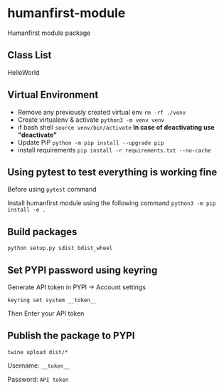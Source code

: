 # humanfirst-module
Humanfirst module package

## Class List
HelloWorld

## Virtual Environment
* Remove any previously created virtual env `rm -rf ./venv`
* Create virtualenv & activate `python3 -m venv venv` 
* if bash shell `source venv/bin/activate` **In case of deactivating use "deactivate"**
* Update PiP `python -m pip install --upgrade pip`
* install requirements  `pip install -r requirements.txt --no-cache`

## Using pytest to test everything is working fine
Before using `pytest` command 

Install humanfirst module using the following command
`python3 -m pip install -e .`

## Build packages
`python setup.py sdist bdist_wheel`

## Set PYPI password using keyring
Generate API token in PYPI -> Account settings

`keyring set system __token__`

Then Enter your API token

## Publish the package to PYPI
`twine upload dist/*`

Username: `__token__`

Password: `API token`